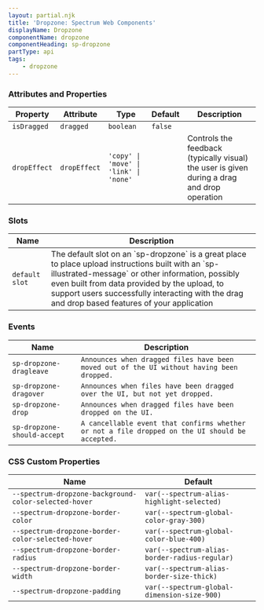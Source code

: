 ```yaml
---
layout: partial.njk
title: 'Dropzone: Spectrum Web Components'
displayName: Dropzone
componentName: dropzone
componentHeading: sp-dropzone
partType: api
tags:
    - dropzone
---
```


### Attributes and Properties

<div class="table-container">
<table class="spectrum-Table">
<thead class="spectrum-Table-head">
<tr>

<th class="spectrum-Table-headCell">
Property
</th>

<th class="spectrum-Table-headCell">
Attribute
</th>

<th class="spectrum-Table-headCell">
Type
</th>

<th class="spectrum-Table-headCell">
Default
</th>

<th class="spectrum-Table-headCell">
Description
</th>

</tr>
</thead>
<tbody class="spectrum-Table-body">

<tr class="spectrum-Table-row">

<td class="spectrum-Table-cell">
<code>isDragged</code>
</td>

<td class="spectrum-Table-cell">
<code>dragged</code>
</td>

<td class="spectrum-Table-cell">
<code>boolean</code>
</td>

<td class="spectrum-Table-cell">
<code>false</code>
</td>

<td class="spectrum-Table-cell">

</td>

</tr>

<tr class="spectrum-Table-row">

<td class="spectrum-Table-cell">
<code>dropEffect</code>
</td>

<td class="spectrum-Table-cell">
<code>dropEffect</code>
</td>

<td class="spectrum-Table-cell">
<code>'copy' | 'move' | 'link' | 'none'</code>
</td>

<td class="spectrum-Table-cell">
<code></code>
</td>

<td class="spectrum-Table-cell">
Controls the feedback (typically visual) the user is given during a drag and drop operation
</td>

</tr>

</tbody>
</table>
</div>
    

### Slots

<div class="table-container">
<table class="spectrum-Table">
<thead class="spectrum-Table-head">
<tr>

<th class="spectrum-Table-headCell">
Name
</th>

<th class="spectrum-Table-headCell">
Description
</th>

</tr>
</thead>
<tbody class="spectrum-Table-body">

<tr class="spectrum-Table-row">

<td class="spectrum-Table-cell">
<code>default slot</code>
</td>

<td class="spectrum-Table-cell">
The default slot on an `sp-dropzone` is a great place to place upload instructions built with an `sp-illustrated-message` or other information, possibly even built from data provided by the upload, to support users successfully interacting with the drag and drop based features of your application
</td>

</tr>

</tbody>
</table>
</div>
    

### Events

<div class="table-container">
<table class="spectrum-Table">
<thead class="spectrum-Table-head">
<tr>

<th class="spectrum-Table-headCell">
Name
</th>

<th class="spectrum-Table-headCell">
Description
</th>

</tr>
</thead>
<tbody class="spectrum-Table-body">

<tr class="spectrum-Table-row">

<td class="spectrum-Table-cell">
<code>sp-dropzone-dragleave</code>
</td>

<td class="spectrum-Table-cell">
<code>Announces when dragged files have been moved out of the UI without having been dropped.</code>
</td>

</tr>

<tr class="spectrum-Table-row">

<td class="spectrum-Table-cell">
<code>sp-dropzone-dragover</code>
</td>

<td class="spectrum-Table-cell">
<code>Announces when files have been dragged over the UI, but not yet dropped.</code>
</td>

</tr>

<tr class="spectrum-Table-row">

<td class="spectrum-Table-cell">
<code>sp-dropzone-drop</code>
</td>

<td class="spectrum-Table-cell">
<code>Announces when dragged files have been dropped on the UI.</code>
</td>

</tr>

<tr class="spectrum-Table-row">

<td class="spectrum-Table-cell">
<code>sp-dropzone-should-accept</code>
</td>

<td class="spectrum-Table-cell">
<code>A cancellable event that confirms whether or not a file dropped on the UI should be accepted.</code>
</td>

</tr>

</tbody>
</table>
</div>
    

### CSS Custom Properties

<div class="table-container">
<table class="spectrum-Table">
<thead class="spectrum-Table-head">
<tr>

<th class="spectrum-Table-headCell">
Name
</th>

<th class="spectrum-Table-headCell">
Default
</th>

</tr>
</thead>
<tbody class="spectrum-Table-body">

<tr class="spectrum-Table-row">

<td class="spectrum-Table-cell">
<code>--spectrum-dropzone-background-color-selected-hover</code>
</td>

<td class="spectrum-Table-cell">
<code>var(--spectrum-alias-highlight-selected)</code>
</td>

</tr>

<tr class="spectrum-Table-row">

<td class="spectrum-Table-cell">
<code>--spectrum-dropzone-border-color</code>
</td>

<td class="spectrum-Table-cell">
<code>var(--spectrum-global-color-gray-300)</code>
</td>

</tr>

<tr class="spectrum-Table-row">

<td class="spectrum-Table-cell">
<code>--spectrum-dropzone-border-color-selected-hover</code>
</td>

<td class="spectrum-Table-cell">
<code>var(--spectrum-global-color-blue-400)</code>
</td>

</tr>

<tr class="spectrum-Table-row">

<td class="spectrum-Table-cell">
<code>--spectrum-dropzone-border-radius</code>
</td>

<td class="spectrum-Table-cell">
<code>var(--spectrum-alias-border-radius-regular)</code>
</td>

</tr>

<tr class="spectrum-Table-row">

<td class="spectrum-Table-cell">
<code>--spectrum-dropzone-border-width</code>
</td>

<td class="spectrum-Table-cell">
<code>var(--spectrum-alias-border-size-thick)</code>
</td>

</tr>

<tr class="spectrum-Table-row">

<td class="spectrum-Table-cell">
<code>--spectrum-dropzone-padding</code>
</td>

<td class="spectrum-Table-cell">
<code>var(--spectrum-global-dimension-size-900)</code>
</td>

</tr>

</tbody>
</table>
</div>
    